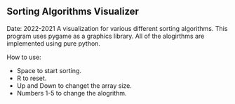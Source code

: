 ## Sorting Algorithms Visualizer

Date: 2022-2021
A visualization for various different sorting algorithms.
This program uses pygame as a graphics library. All of the alogirthms are implemented using pure python.

How to use:
- Space to start sorting.
- R to reset.
- Up and Down to changet the array size.
- Numbers 1-5 to change the alogrithm.
